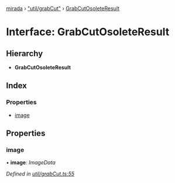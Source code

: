 [mirada](../README.md) › ["util/grabCut"](../modules/_util_grabcut_.md) › [GrabCutOsoleteResult](_util_grabcut_.grabcutosoleteresult.md)

# Interface: GrabCutOsoleteResult


## Hierarchy

* **GrabCutOsoleteResult**

## Index

### Properties

* [image](_util_grabcut_.grabcutosoleteresult.md#image)

## Properties

###  image

• **image**: *ImageData*

*Defined in [util/grabCut.ts:55](https://github.com/cancerberoSgx/mirada/blob/e7b5ae6/mirada/src/util/grabCut.ts#L55)*